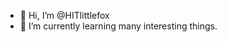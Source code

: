 - 👋 Hi, I’m @HITlittlefox
- 🌱 I’m currently learning many interesting things.

<!---
HITlittlefox/HITlittlefox is a ✨ special ✨ repository because its `README.md` (this file) appears on your GitHub profile.
You can click the Preview link to take a look at your changes.
--->
